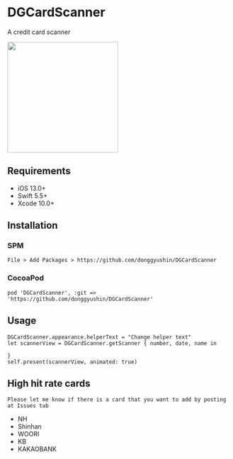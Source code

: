 # DGCardScanner

A credit card scanner
<div>
<img src="https://user-images.githubusercontent.com/34573243/149662861-5a0fa7bc-e7ab-4f67-bd4d-6ca81f9efe28.gif" width=250 />
</div>

## Requirements
- iOS 13.0+
- Swift 5.5+
- Xcode 10.0+

## Installation

### SPM
```
File > Add Packages > https://github.com/donggyushin/DGCardScanner
```

### CocoaPod
```
pod 'DGCardScanner', :git => 'https://github.com/donggyushin/DGCardScanner'
```

## Usage
```
DGCardScanner.appearance.helperText = "Change helper text"
let scannerView = DGCardScanner.getScanner { number, date, name in

}
self.present(scannerView, animated: true)
```

## High hit rate cards 
```Please let me know if there is a card that you want to add by posting at Issues tab```
- NH
- Shinhan
- WOORI
- KB
- KAKAOBANK

